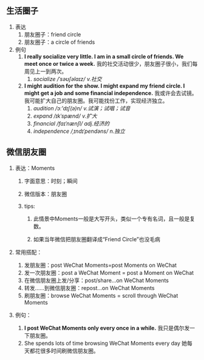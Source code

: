 ## 生活圈子

1. 表达
   1. 朋友圈子：friend circle
   2. 朋友圈子：a circle of friends
2. 例句
   1. **I really socialize very little. I am in a small circle of friends. We meet once or twice a week.**
      我的社交活动很少，朋友圈子很小，我们每周见上一到两次。
      1. *socialize /ˈsəʊʃəlaɪz/ v.社交*
   2. **I might audition for the show. I might expand my friend circle. I might get a job and some financial independence.**
      我或许会去试镜。我可能扩大自己的朋友圈。我可能找份工作，实现经济独立。
      1. *audition /ɔː'dɪʃ(ə)n/ v.试演；试唱；试音*
      2. *expand /ɪkˈspænd/ v.扩大*
      3. *financial /faɪˈnænʃl/ adj.经济的*
      4. *independence /ˌɪndɪˈpendəns/ n.独立*

## 微信朋友圈

1. 表达：Moments

   1. 字面意思：时刻；瞬间

   2. 微信版本：朋友圈

   3. tips:

      1. 此情景中Moments一般是大写开头，类似一个专有名词，且一般是复数。

      2. 如果当年微信把朋友圈翻译成“Friend Circle”也没毛病

2. 常用搭配：

   1. 发朋友圈：post WeChat Moments=post Moments on WeChat
   2. 发一次朋友圈：post a WeChat Moment = post a Moment on WeChat
   3. 在微信朋友圈上发/分享：post/share...on WeChat Moments
   4. 转发......到微信朋友圈：repost...on WeChat Moments
   5. 刷朋友圈：browse WeChat Moments = scroll through WeChat Moments

3. 例句：

   1. **I post WeChat Moments only every once in a while.**
      我只是偶尔发一下朋友圈。
   2. She spends lots of time browsing WeChat Moments every day
      她每天都花很多时间刷微信朋友圈。